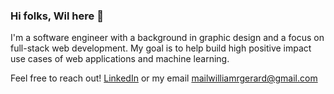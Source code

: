### Hi folks, Wil here 👋

I'm a software engineer with a background in graphic design and a focus on full-stack web development. My goal is to help build high positive impact use cases of web applications and machine learning.

Feel free to reach out! [LinkedIn](https://www.linkedin.com/in/wilgerard/) or my email <mailwilliamrgerard@gmail.com>
